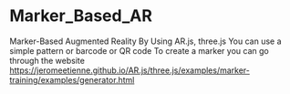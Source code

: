 # Marker_Based_AR
Marker-Based Augmented Reality By Using AR.js, three.js
You can use a simple pattern or barcode or QR code
To create a marker you can go through the website
 https://jeromeetienne.github.io/AR.js/three.js/examples/marker-training/examples/generator.html
